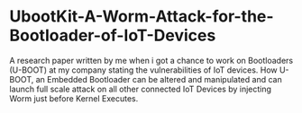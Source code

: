 # UbootKit-A-Worm-Attack-for-the-Bootloader-of-IoT-Devices
A research paper written by me when i got a chance to work on Bootloaders (U-BOOT) at my company stating the vulnerabilities of IoT devices. How U-BOOT, an Embedded Bootloader can be altered and manipulated and can launch full scale attack on all other connected IoT Devices by injecting Worm just before Kernel Executes.
